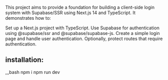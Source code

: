 This project aims to provide a foundation for building a client-side login system with Supabase/SSR using Next.js 14 and TypeScript. It demonstrates how to:

Set up a Next.js project with TypeScript.
Use Supabase for authentication using @supabase/ssr and @supabase/supabase-js.
Create a simple login page and handle user authentication.
Optionally, protect routes that require authentication.

## installation:
,,,bash
npm i
npm run dev








